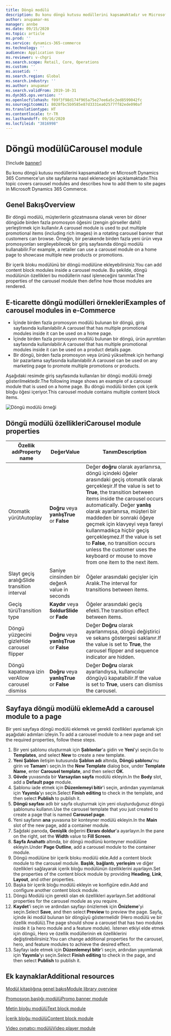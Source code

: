 ```yaml
---
title: Döngü modülü
description: Bu konu döngü kutusu modüllerini kapsamaktadır ve Microsoft Dynamics 365 Commerce'un site sayfalarına nasıl ekleneceğini açıklamaktadır.
author: anupamar-ms
manager: annbe
ms.date: 09/15/2020
ms.topic: article
ms.prod: ''
ms.service: dynamics-365-commerce
ms.technology: ''
audience: Application User
ms.reviewer: v-chgri
ms.search.scope: Retail, Core, Operations
ms.custom: ''
ms.assetid: ''
ms.search.region: Global
ms.search.industry: ''
ms.author: anupamar
ms.search.validFrom: 2019-10-31
ms.dyn365.ops.version: ''
ms.openlocfilehash: f09f3f98d174f965a75e27ee6a5c2ed8599042fc
ms.sourcegitcommit: 8028fbc5b9585e87d3331ea02577ff82ede090af
ms.translationtype: HT
ms.contentlocale: tr-TR
ms.lasthandoff: 09/16/2020
ms.locfileid: "3816998"
---
```

# <a name="carousel-module"></a><span data-ttu-id="cc46a-103">Döngü modülü</span><span class="sxs-lookup"><span data-stu-id="cc46a-103">Carousel module</span></span>

[!include [banner](includes/banner.md)]

<span data-ttu-id="cc46a-104">Bu konu döngü kutusu modüllerini kapsamaktadır ve Microsoft Dynamics 365 Commerce'un site sayfalarına nasıl ekleneceğini açıklamaktadır.</span><span class="sxs-lookup"><span data-stu-id="cc46a-104">This topic covers carousel modules and describes how to add them to site pages in Microsoft Dynamics 365 Commerce.</span></span>

## <a name="overview"></a><span data-ttu-id="cc46a-105">Genel Bakış</span><span class="sxs-lookup"><span data-stu-id="cc46a-105">Overview</span></span>

<span data-ttu-id="cc46a-106">Bir döngü modülü, müşterilerin gözatmasına olanak veren bir döner döngüde birden fazla promosyon öğesini (zengin görseller dahil) yerleştirmek için kullanılır.</span><span class="sxs-lookup"><span data-stu-id="cc46a-106">A carousel module is used to put multiple promotional items (including rich images) in a rotating carousel banner that customers can browse.</span></span> <span data-ttu-id="cc46a-107">Örneğin, bir perakende birden fazla yeni ürün veya promosyonları sergileyebilecek bir giriş sayfasında döngü modülü kullanabilir.</span><span class="sxs-lookup"><span data-stu-id="cc46a-107">For example, a retailer can use a carousel module on a home page to showcase multiple new products or promotions.</span></span>

<span data-ttu-id="cc46a-108">Bir içerik bloku modülünü bir döngü modülüne ekleyebilirsiniz.</span><span class="sxs-lookup"><span data-stu-id="cc46a-108">You can add content block modules inside a carousel module.</span></span> <span data-ttu-id="cc46a-109">Bu şekilde, döngü modülünün özellikleri bu modüllerin nasıl işleneceğini tanımlar.</span><span class="sxs-lookup"><span data-stu-id="cc46a-109">The properties of the carousel module then define how those modules are rendered.</span></span>

## <a name="examples-of-carousel-modules-in-e-commerce"></a><span data-ttu-id="cc46a-110">E-ticarette döngü modülleri örnekleri</span><span class="sxs-lookup"><span data-stu-id="cc46a-110">Examples of carousel modules in e-Commerce</span></span>

- <span data-ttu-id="cc46a-111">İçinde birden fazla promosyon modülü bulunan bir döngü, giriş sayfasında kullanılabilir.</span><span class="sxs-lookup"><span data-stu-id="cc46a-111">A carousel that has multiple promotional modules inside it can be used on a home page.</span></span>
- <span data-ttu-id="cc46a-112">İçinde birden fazla promosyon modülü bulunan bir döngü, ürün ayrıntıları sayfasında kullanılabilir.</span><span class="sxs-lookup"><span data-stu-id="cc46a-112">A carousel that has multiple promotional modules inside it can be used on a product details page.</span></span>
- <span data-ttu-id="cc46a-113">Bir döngü, birden fazla promosyon veya ürünü yükseltmek için herhangi bir pazarlama sayfasında kullanılabilir.</span><span class="sxs-lookup"><span data-stu-id="cc46a-113">A carousel can be used on any marketing page to promote multiple promotions or products.</span></span>

<span data-ttu-id="cc46a-114">Aşağıdaki resimde giriş sayfasında kullanılan bir döngü modülü örneği gösterilmektedir.</span><span class="sxs-lookup"><span data-stu-id="cc46a-114">The following image shows an example of a carousel module that is used on a home page.</span></span> <span data-ttu-id="cc46a-115">Bu döngü modülü birden çok içerik bloğu öğesi içeriyor.</span><span class="sxs-lookup"><span data-stu-id="cc46a-115">This carousel module contains multiple content block items.</span></span>

![Döngü modülü örneği](./media/Hero.PNG)

## <a name="carousel-module-properties"></a><span data-ttu-id="cc46a-117">Döngü modülü özellikleri</span><span class="sxs-lookup"><span data-stu-id="cc46a-117">Carousel module properties</span></span>

| <span data-ttu-id="cc46a-118">Özellik adı</span><span class="sxs-lookup"><span data-stu-id="cc46a-118">Property name</span></span>             | <span data-ttu-id="cc46a-119">Değer</span><span class="sxs-lookup"><span data-stu-id="cc46a-119">Value</span></span>                 | <span data-ttu-id="cc46a-120">Tanım</span><span class="sxs-lookup"><span data-stu-id="cc46a-120">Description</span></span> |
|---------------------------|-----------------------|-------------|
| <span data-ttu-id="cc46a-121">Otomatik yürüt</span><span class="sxs-lookup"><span data-stu-id="cc46a-121">Autoplay</span></span>                  | <span data-ttu-id="cc46a-122">**Doğru** veya **yanlış**</span><span class="sxs-lookup"><span data-stu-id="cc46a-122">**True** or **False**</span></span> | <span data-ttu-id="cc46a-123">Değer **doğru** olarak ayarlanırsa, döngü içindeki öğeler arasındaki geçiş otomatik olarak gerçekleşir.</span><span class="sxs-lookup"><span data-stu-id="cc46a-123">If the value is set to **True**, the transition between items inside the carousel occurs automatically.</span></span> <span data-ttu-id="cc46a-124">Değer **yanlış** olarak ayarlanırsa, müşteri bir maddeden bir sonraki öğeye geçmek için klavyeyi veya fareyi kullanmadıkça hiçbir geçiş gerçekleşmez.</span><span class="sxs-lookup"><span data-stu-id="cc46a-124">If the value is set to **False**, no transition occurs unless the customer uses the keyboard or mouse to move from one item to the next item.</span></span> |
| <span data-ttu-id="cc46a-125">Slayt geçiş aralığı</span><span class="sxs-lookup"><span data-stu-id="cc46a-125">Slide transition interval</span></span> | <span data-ttu-id="cc46a-126">Saniye cinsinden bir değer</span><span class="sxs-lookup"><span data-stu-id="cc46a-126">A value in seconds</span></span>    | <span data-ttu-id="cc46a-127">Öğeler arasındaki geçişler için Aralık.</span><span class="sxs-lookup"><span data-stu-id="cc46a-127">The interval for transitions between items.</span></span> |
| <span data-ttu-id="cc46a-128">Geçiş türü</span><span class="sxs-lookup"><span data-stu-id="cc46a-128">Transition type</span></span>           | <span data-ttu-id="cc46a-129">**Kaydır** veya **Soldur**</span><span class="sxs-lookup"><span data-stu-id="cc46a-129">**Slide** or **Fade**</span></span> | <span data-ttu-id="cc46a-130">Öğeler arasındaki geçiş efekti.</span><span class="sxs-lookup"><span data-stu-id="cc46a-130">The transition effect between items.</span></span> |
| <span data-ttu-id="cc46a-131">Döngü yüzgecini gizle</span><span class="sxs-lookup"><span data-stu-id="cc46a-131">Hide carousel flipper</span></span>     | <span data-ttu-id="cc46a-132">**Doğru** veya **yanlış**</span><span class="sxs-lookup"><span data-stu-id="cc46a-132">**True** or **False**</span></span> | <span data-ttu-id="cc46a-133">Değer **Doğru** olarak ayarlanmışsa, döngü değiştirici ve sekans göstergesi saklanır.</span><span class="sxs-lookup"><span data-stu-id="cc46a-133">If the value is set to **True**, the carousel flipper and sequence indicator are hidden.</span></span> |
| <span data-ttu-id="cc46a-134">Döngü kapatmaya izin ver</span><span class="sxs-lookup"><span data-stu-id="cc46a-134">Allow carousel dismiss</span></span>    | <span data-ttu-id="cc46a-135">**Doğru** veya **yanlış**</span><span class="sxs-lookup"><span data-stu-id="cc46a-135">**True** or **False**</span></span> | <span data-ttu-id="cc46a-136">Değer **Doğru** olarak ayarlandıysa, kullanıcılar döngüyü kapatabilir.</span><span class="sxs-lookup"><span data-stu-id="cc46a-136">If the value is set to **True**, users can dismiss the carousel.</span></span> |

## <a name="add-a-carousel-module-to-a-page"></a><span data-ttu-id="cc46a-137">Sayfaya döngü modülü ekleme</span><span class="sxs-lookup"><span data-stu-id="cc46a-137">Add a carousel module to a page</span></span>

<span data-ttu-id="cc46a-138">Bir yeni sayfaya döngü modülü eklemek ve gerekli özellikleri ayarlamak için aşağıdaki adımları izleyin.</span><span class="sxs-lookup"><span data-stu-id="cc46a-138">To add a carousel module to a new page and set the required properties, follow these steps.</span></span>

1. <span data-ttu-id="cc46a-139">Bir yeni şablonu oluşturmak için **Şablonlar**'a gidin ve **Yeni**'yi seçin.</span><span class="sxs-lookup"><span data-stu-id="cc46a-139">Go to **Templates**, and select **New** to create a new template.</span></span>
1. <span data-ttu-id="cc46a-140">**Yeni Şablon** iletişim kutusunda **Şablon adı** altında, **Döngü şablonu**'nu girin ve **Tamam**'ı seçin.</span><span class="sxs-lookup"><span data-stu-id="cc46a-140">In the **New Template** dialog box, under **Template Name**, enter **Carousel template**, and then select **OK**.</span></span>
1. <span data-ttu-id="cc46a-141">**Gövde** yuvasında bir **Varsayılan sayfa** modülü ekleyin.</span><span class="sxs-lookup"><span data-stu-id="cc46a-141">In the **Body** slot, add a **Default page** module.</span></span>
1. <span data-ttu-id="cc46a-142">Şablonu iade etmek için **Düzenlemeyi bitir**'i seçin, ardından yayımlamak için **Yayımla**'yı seçin.</span><span class="sxs-lookup"><span data-stu-id="cc46a-142">Select **Finish editing** to check in the template, and then select **Publish** to publish it.</span></span>  
1. <span data-ttu-id="cc46a-143">**Döngü sayfası** adlı bir sayfa oluşturmak için yeni oluşturduğunuz döngü şablonunu kullanın.</span><span class="sxs-lookup"><span data-stu-id="cc46a-143">Use the carousel template that you just created to create a page that is named **Carousel page**.</span></span>
1. <span data-ttu-id="cc46a-144">Yeni sayfanın **ana** yuvasına bir konteyner modülü ekleyin.</span><span class="sxs-lookup"><span data-stu-id="cc46a-144">In the **Main** slot of the new page, add a container module.</span></span> 
1. <span data-ttu-id="cc46a-145">Sağdaki panoda, **Genişlik** değerini **Ekranı doldur**'a ayarlayın.</span><span class="sxs-lookup"><span data-stu-id="cc46a-145">In the pane on the right, set the **Width** value to **Fill Screen**.</span></span>
1. <span data-ttu-id="cc46a-146">**Sayfa Anahattı** altında, bir döngü modlünü konteyner modülüne ekleyin.</span><span class="sxs-lookup"><span data-stu-id="cc46a-146">Under **Page Outline**, add a carousel module to the container module.</span></span>
1. <span data-ttu-id="cc46a-147">Döngü modülüne bir içerik bloku modülü ekle.</span><span class="sxs-lookup"><span data-stu-id="cc46a-147">Add a content block module to the carousel module.</span></span> <span data-ttu-id="cc46a-148">**Başlık**, **bağlantı**, **yerleşim** ve diğer özellikleri sağlayarak içerik bloğu modülünün özelliklerini ayarlayın.</span><span class="sxs-lookup"><span data-stu-id="cc46a-148">Set the properties of the content block module by providing **Heading**, **Link**, **Layout**, and other properties.</span></span>
1. <span data-ttu-id="cc46a-149">Başka bir içerik bloğu modülü ekleyin ve konfigüre edin.</span><span class="sxs-lookup"><span data-stu-id="cc46a-149">Add and configure another content block module.</span></span>
1. <span data-ttu-id="cc46a-150">Döngü Modülü için gerekli olan ek özellikleri ayarlayın.</span><span class="sxs-lookup"><span data-stu-id="cc46a-150">Set additional properties for the carousel module as you require.</span></span>
1. <span data-ttu-id="cc46a-151">**Kaydet**'i seçin ve ardından sayfayı önizlemek için **Önizleme**'yi seçin.</span><span class="sxs-lookup"><span data-stu-id="cc46a-151">Select **Save**, and then select **Preview** to preview the page.</span></span> <span data-ttu-id="cc46a-152">Sayfa, içinde iki modül bulunan bir döngüyü göstermelidir (Hero modülü ve bir özellik modülü).</span><span class="sxs-lookup"><span data-stu-id="cc46a-152">The page should show a carousel that has two modules inside it (a hero module and a feature module).</span></span> <span data-ttu-id="cc46a-153">İstenen etkiyi elde etmek için döngü, Hero ve özellik modüllerinin ek özelliklerini değiştirebilirsiniz.</span><span class="sxs-lookup"><span data-stu-id="cc46a-153">You can change additional properties for the carousel, hero, and feature modules to achieve the desired effect.</span></span>
1. <span data-ttu-id="cc46a-154">Sayfayı iade etmek için **Düzenlemeyi bitir**'i seçin, ardından yayımlamak için **Yayımla**'yı seçin.</span><span class="sxs-lookup"><span data-stu-id="cc46a-154">Select **Finish editing** to check in the page, and then select **Publish** to publish it.</span></span>

## <a name="additional-resources"></a><span data-ttu-id="cc46a-155">Ek kaynaklar</span><span class="sxs-lookup"><span data-stu-id="cc46a-155">Additional resources</span></span>

[<span data-ttu-id="cc46a-156">Modül kitaplığına genel bakış</span><span class="sxs-lookup"><span data-stu-id="cc46a-156">Module library overview</span></span>](starter-kit-overview.md)

[<span data-ttu-id="cc46a-157">Promosyon başlığı modülü</span><span class="sxs-lookup"><span data-stu-id="cc46a-157">Promo banner module</span></span>](add-alert.md)

[<span data-ttu-id="cc46a-158">Metin bloğu modülü</span><span class="sxs-lookup"><span data-stu-id="cc46a-158">Text block module</span></span>](add-content-rich-block.md)

[<span data-ttu-id="cc46a-159">İçerik bloğu modülü</span><span class="sxs-lookup"><span data-stu-id="cc46a-159">Content block module</span></span>](add-hero-module.md)

[<span data-ttu-id="cc46a-160">Video oynatıcı modülü</span><span class="sxs-lookup"><span data-stu-id="cc46a-160">Video player module</span></span>](add-video-player.md)
